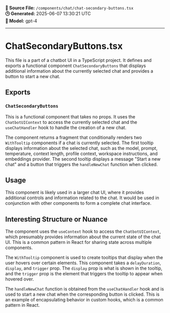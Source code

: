 **📄 Source File:** `/components/chat/chat-secondary-buttons.tsx`  
**🕒 Generated:** 2025-06-07 13:30:21 UTC  
**🤖 Model:** gpt-4

---

# ChatSecondaryButtons.tsx

This file is a part of a chatbot UI in a TypeScript project. It defines and exports a functional component `ChatSecondaryButtons` that displays additional information about the currently selected chat and provides a button to start a new chat.

## Exports

### `ChatSecondaryButtons`

This is a functional component that takes no props. It uses the `ChatbotUIContext` to access the currently selected chat and the `useChatHandler` hook to handle the creation of a new chat.

The component returns a fragment that conditionally renders two `WithTooltip` components if a chat is currently selected. The first tooltip displays information about the selected chat, such as the model, prompt, temperature, context length, profile context, workspace instructions, and embeddings provider. The second tooltip displays a message "Start a new chat" and a button that triggers the `handleNewChat` function when clicked.

## Usage

This component is likely used in a larger chat UI, where it provides additional controls and information related to the chat. It would be used in conjunction with other components to form a complete chat interface.

## Interesting Structure or Nuance

The component uses the `useContext` hook to access the `ChatbotUIContext`, which presumably provides information about the current state of the chat UI. This is a common pattern in React for sharing state across multiple components.

The `WithTooltip` component is used to create tooltips that display when the user hovers over certain elements. This component takes a `delayDuration`, `display`, and `trigger` prop. The `display` prop is what is shown in the tooltip, and the `trigger` prop is the element that triggers the tooltip to appear when hovered over.

The `handleNewChat` function is obtained from the `useChatHandler` hook and is used to start a new chat when the corresponding button is clicked. This is an example of encapsulating behavior in custom hooks, which is a common pattern in React.